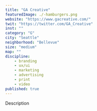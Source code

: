 ```yaml
---
title: "GA Creative"
featuredImage: ./-hamburgers.png
website: "https://www.gacreative.com/"
twit: "https://twitter.com/GA_Creative"
inst: ""
category: "G"
city: "Seattle"
neighborhood: "Bellevue"
size: "medium"
map: ""
discipline:
    - branding
    - ux/ui
    - marketing
    - advertising
    - print
    - video
published: true
---
```


Description
